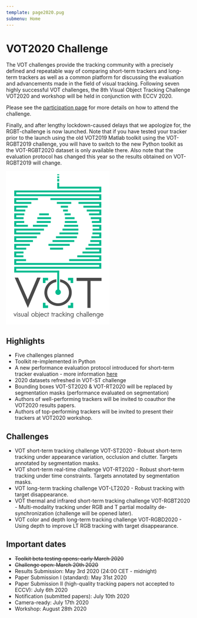 ```yaml
---
template: page2020.pug
submenu: Home
---
```


# VOT2020 Challenge

The VOT challenges provide the tracking community with a precisely defined and repeatable way of comparing short-term trackers and long-term trackers as well as a common platform for discussing the evaluation and advancements made in the field of visual tracking. Following seven highly successful VOT challenges, the 8th Visual Object Tracking Challenge VOT2020 and workshop will be held in conjunction with ECCV 2020.

Please see the [participation page](participation.html) for more details on how to attend the challenge.

<div class="alert alert-info role="alert">
<div class="icon-left"><i class="glyphicon glyphicon-exclamation-sign hugeicon" ></i> </div>

Finally, and after lengthy lockdown-caused delays that we apologize for, the RGBT-challenge is now launched. Note that if you have tested your tracker prior to the launch using the old VOT2019 Matlab toolkit using the VOT-RGBT2019
challenge, you will have to switch to the new Python toolkit as the VOT-RGBT2020 dataset is only available there. Also note that the evaluation protocol has changed this year so the results obtained on VOT-RGBT2019 will change.
</div>

<img class="logo float-right frame" src="../img/vot2020_logo_website_large.png" alt="VOT2020"  />




## Highlights

 * Five challenges planned
 * Toolkit re-implemented in Python
 * A new performance evaluation protocol introduced for short-term tracker evaluation - more information [here](https://data.votchallenge.net/vot2020/vot-2020-protocol.pdf)
 * 2020 datasets refreshed in VOT-ST challenge
 * Bounding boxes VOT-ST2020 & VOT-RT2020 will be replaced by segmentation masks (performance evaluated on segmentation)
 * Authors of well-performing trackers will be invited to coauthor the VOT2020 results papers.
 * Authors of top-performing trackers will be invited to present their trackers at VOT2020 workshop.

## Challenges

 * VOT short-term tracking challenge VOT-ST2020 - Robust short-term tracking under appearance variation, occlusion and clutter. Targets annotated by segmentation masks.
 * VOT short-term real-time challenge VOT-RT2020 - Robust short-term tracking under time constraints. Targets annotated by segmentation masks.
 * VOT long-term tracking challenge VOT-LT2020 - Robust tracking with target disappearance.
 * VOT thermal and infrared short-term tracking challenge VOT-RGBT2020 - Multi-modality tracking under RGB and T partial modality de-synchronization (challenge will be opened later).
 * VOT color and depth long-term tracking challenge VOT-RGBD2020 - Using depth to improve LT RGB tracking with target disappearance.

## Important dates

 * ~~Toolkit beta testing opens: early March 2020~~
 * ~~Challenge open: March 20th 2020~~
 * Results Submission: May 3rd 2020 (24:00 CET - midnight)
 * Paper Submission I (standard): May 31st 2020
 * Paper Submission II (high-quality tracking papers not accepted to ECCV): July 6th 2020
 * Notification (submitted papers): July 10th 2020
 * Camera-ready: July 17th 2020
 * Workshop: August 28th 2020

